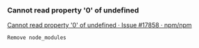 ###  Cannot read property '0' of undefined



[Cannot read property '0' of undefined · Issue #17858 · npm/npm](https://github.com/npm/npm/issues/17858)


 

```
Remove node_modules
```
